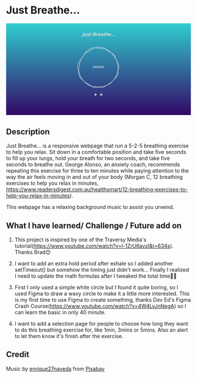 # Just Breathe...

![Preview](material/Screenshot.png)

## Description

Just Breathe... is a responsive webpage that run a 5-2-5 breathing exercise to help you relax. Sit down in a comfortable position and take five seconds to fill up your lungs, hold your breath for two seconds, and take five seconds to breathe out. George Alonso, an anxiety coach, recommends repeating this exercise for three to ten minutes while paying attention to the way the air feels moving in and out of your body (Morgan C, 12 breathing exercises to help you relax in minutes, https://www.readersdigest.com.au/healthsmart/12-breathing-exercises-to-help-you-relax-in-minutes). 

This webpage has a relaxing background music to assist you unwind. 

## What I have learned/ Challenge / Future add on

1. This project is inspired by one of the Traversy Media's tutorial(https://www.youtube.com/watch?v=l-1ZrU6avzI&t=634s). Thanks Brad😊

2. I want to add an extra hold period after exhale so I added another setTimeout() but somehow the timing just didn't work... Finally I realized I need to update the math formulas after I tweaked the total time🤦‍♀️

3. First I only used a simple white circle but I found it quite boring, so I used Figma to draw a wavy circle to make it a little more interested. This is my first time to use Figma to create something, thanks Dev Ed's Figma Crash Course(https://www.youtube.com/watch?v=4W4LvJnNegA) so I can learn the basic in only 40 minute.

3. I want to add a selection page for people to choose how long they want to do this breathing exercise for, like 1min, 3mins or 5mins. Also an alert to let them know it's finish after the exercise.


## Credit

Music by <a href="/users/enrique27naveda-18269152/?tab=audio&amp;utm_source=link-attribution&amp;utm_medium=referral&amp;utm_campaign=audio&amp;utm_content=1502">enrique27naveda</a> from <a href="https://pixabay.com/music/?utm_source=link-attribution&amp;utm_medium=referral&amp;utm_campaign=music&amp;utm_content=1502">Pixabay</a>


